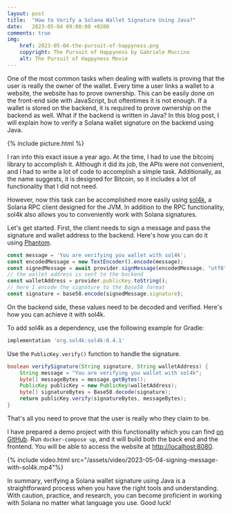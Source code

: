 ```yaml
---
layout: post
title:  "How to Verify a Solana Wallet Signature Using Java?"
date:   2023-05-04 09:00:00 +0200
comments: true
img:
    href: 2023-05-04-the-pursuit-of-happyness.png
    copyright: The Pursuit of Happyness by Gabriele Muccino
    alt: The Pursuit of Happyness Movie
---
```


One of the most common tasks when dealing with wallets is proving that
the user is really the owner of the wallet. Every time a user links
a wallet to a website, the website has to prove ownership. This can be
easily done on the front-end side with JavaScript, but oftentimes it is
not enough. If a wallet is stored on the backend, it is required to prove
ownership on the backend as well. What if the backend is written in Java?
In this blog post, I will explain how to verify a Solana wallet signature
on the backend using Java.

{% include picture.html %}

I ran into this exact issue a year ago. At the time, I had to use the bitcoinj
library to accomplish it. Although it did its job, the APIs were not convenient,
and I had to write a lot of code to accomplish a simple task. Additionally, as
the name suggests, it is designed for Bitcoin, so it includes a lot of functionality
that I did not need.

However, now this task can be accomplished more easily using
[sol4k](https://github.com/sol4k/sol4k), a Solana RPC client designed for the JVM.
In addition to the RPC functionality, sol4k also allows you to conveniently work
with Solana signatures.

Let's get started. First, the client needs to sign a message and pass the signature
and wallet address to the backend. Here's how you can do it using [Phantom](https://phantom.app).

```javascript
const message = 'You are verifying you wallet with sol4k';
const encodedMessage = new TextEncoder().encode(message);
const signedMessage = await provider.signMessage(encodedMessage, "utf8");
// the wallet address is sent to the backend 
const walletAddress = provider.publicKey.toString();
// here I encode the signature to the Base58 format
const signature = base58.encode(signedMessage.signature);
```

On the backend side, these values need to be decoded and verified. Here's how
you can achieve it with sol4k.

To add sol4k as a dependency, use the following example for Gradle:
```sh
implementation 'org.sol4k:sol4k:0.4.1'
```

Use the `PublicKey.verify()` function to handle the signature.

```java
boolean verifySignature(String signature, String walletAddress) {
    String message = "You are verifying you wallet with sol4k";
    byte[] messageBytes = message.getBytes();
    PublicKey publicKey = new PublicKey(walletAddress);
    byte[] signatureBytes = Base58.decode(signature);
    return publicKey.verify(signatureBytes, messageBytes);
}
```

That's all you need to prove that the user is really who they claim to be.

I have prepared a demo project with this functionality which you can find
[on GitHub](https://github.com/Shpota/solana-wallet-linking). Run `docker-compose up`,
and it will build both the back end and the frontend. You will be able to access
the website at [http://localhost:8080](http://localhost:8080/).

{% include video.html src="/assets/video/2023-05-04-signing-message-with-sol4k.mp4"%}

In summary, verifying a Solana wallet signature using Java is a straightforward process
when you have the right tools and understanding. With caution, practice, and research,
you can become proficient in working with Solana no matter what language you use. Good luck!
